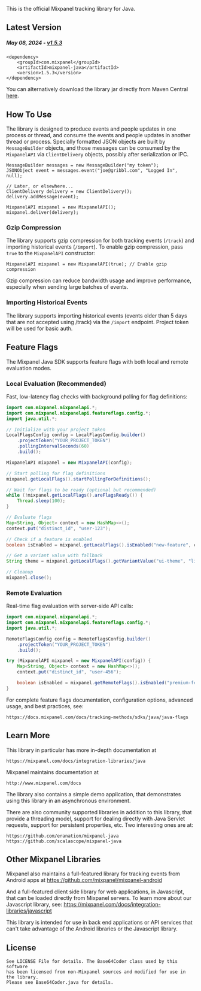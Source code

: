 This is the official Mixpanel tracking library for Java.

## Latest Version

##### _May 08, 2024_ - [v1.5.3](https://github.com/mixpanel/mixpanel-java/releases/tag/mixpanel-java-1.5.3)

```
<dependency>
    <groupId>com.mixpanel</groupId>
    <artifactId>mixpanel-java</artifactId>
    <version>1.5.3</version>
</dependency>
```

You can alternatively download the library jar directly from Maven Central [here](https://central.sonatype.com/artifact/com.mixpanel/mixpanel-java).

## How To Use

The library is designed to produce events and people updates in one process or thread, and
consume the events and people updates in another thread or process. Specially formatted JSON objects
are built by `MessageBuilder` objects, and those messages can be consumed by the
`MixpanelAPI` via `ClientDelivery` objects, possibly after serialization or IPC.

    MessageBuilder messages = new MessageBuilder("my token");
    JSONObject event = messages.event("joe@gribbl.com", "Logged In", null);

    // Later, or elsewhere...
    ClientDelivery delivery = new ClientDelivery();
    delivery.addMessage(event);

    MixpanelAPI mixpanel = new MixpanelAPI();
    mixpanel.deliver(delivery);

### Gzip Compression

The library supports gzip compression for both tracking events (`/track`) and importing historical events (`/import`). To enable gzip compression, pass `true` to the `MixpanelAPI` constructor:

    MixpanelAPI mixpanel = new MixpanelAPI(true); // Enable gzip compression

Gzip compression can reduce bandwidth usage and improve performance, especially when sending large batches of events.

### Importing Historical Events

The library supports importing historical events (events older than 5 days that are not accepted using /track) via the `/import` endpoint. Project token will be used for basic auth.

## Feature Flags

The Mixpanel Java SDK supports feature flags with both local and remote evaluation modes.

### Local Evaluation (Recommended)

Fast, low-latency flag checks with background polling for flag definitions:

```java
import com.mixpanel.mixpanelapi.*;
import com.mixpanel.mixpanelapi.featureflags.config.*;
import java.util.*;

// Initialize with your project token
LocalFlagsConfig config = LocalFlagsConfig.builder()
    .projectToken("YOUR_PROJECT_TOKEN")
    .pollingIntervalSeconds(60)
    .build();

MixpanelAPI mixpanel = new MixpanelAPI(config);

// Start polling for flag definitions
mixpanel.getLocalFlags().startPollingForDefinitions();

// Wait for flags to be ready (optional but recommended)
while (!mixpanel.getLocalFlags().areFlagsReady()) {
    Thread.sleep(100);
}

// Evaluate flags
Map<String, Object> context = new HashMap<>();
context.put("distinct_id", "user-123");

// Check if a feature is enabled
boolean isEnabled = mixpanel.getLocalFlags().isEnabled("new-feature", context);

// Get a variant value with fallback
String theme = mixpanel.getLocalFlags().getVariantValue("ui-theme", "light", context);

// Cleanup
mixpanel.close();
```

### Remote Evaluation

Real-time flag evaluation with server-side API calls:

```java
import com.mixpanel.mixpanelapi.*;
import com.mixpanel.mixpanelapi.featureflags.config.*;
import java.util.*;

RemoteFlagsConfig config = RemoteFlagsConfig.builder()
    .projectToken("YOUR_PROJECT_TOKEN")
    .build();

try (MixpanelAPI mixpanel = new MixpanelAPI(config)) {
    Map<String, Object> context = new HashMap<>();
    context.put("distinct_id", "user-456");

    boolean isEnabled = mixpanel.getRemoteFlags().isEnabled("premium-features", context);
}
```

For complete feature flags documentation, configuration options, advanced usage, and best practices, see:

    https://docs.mixpanel.com/docs/tracking-methods/sdks/java/java-flags

## Learn More

This library in particular has more in-depth documentation at

    https://mixpanel.com/docs/integration-libraries/java

Mixpanel maintains documentation at

    http://www.mixpanel.com/docs

The library also contains a simple demo application, that demonstrates
using this library in an asynchronous environment.

There are also community supported libraries in addition to this library,
that provide a threading model, support for dealing directly with Java Servlet requests,
support for persistent properties, etc. Two interesting ones are at:

    https://github.com/eranation/mixpanel-java
    https://github.com/scalascope/mixpanel-java

## Other Mixpanel Libraries

Mixpanel also maintains a full-featured library for tracking events from Android apps at https://github.com/mixpanel/mixpanel-android

And a full-featured client side library for web applications, in Javascript, that can be loaded
directly from Mixpanel servers. To learn more about our Javascript library, see: https://mixpanel.com/docs/integration-libraries/javascript

This library is intended for use in back end applications or API services that can't take
advantage of the Android libraries or the Javascript library.

## License

```
See LICENSE File for details. The Base64Coder class used by this software
has been licensed from non-Mixpanel sources and modified for use in the library.
Please see Base64Coder.java for details.
```
